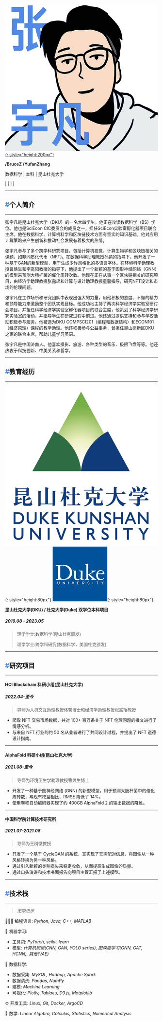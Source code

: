 # 

[![YUFAN](./img/logos/logo8_zh.png){: style="height:200px"}](index.md)

**/BruceZ /YufanZhang**

数据科学 | 本科 | 昆山杜克大学

<link rel="stylesheet" href="https://cdnjs.cloudflare.com/ajax/libs/font-awesome/4.7.0/css/font-awesome.min.css">

[<i class="fa fa-envelope-o" aria-hidden="true"></i>](mailto:yz605@duke.edu) | 
[<i class="fa fa-linkedin" aria-hidden="true"></i>](https://www.linkedin.com/in/helloyufan/) | 
[<i class="fa fa-twitter" aria-hidden="true"></i>](https://twitter.com/brucezbrucez) | 
[<i class="fa fa-github" aria-hidden="true"></i>](https://github.com/iambrucez) | 
[<i class="fa fa-id-badge" aria-hidden="true"></i>](https://www.aliyundrive.com/s/JpJFTcyXy8m)


---

## <span style="color:#5189e6">**#**</span>**个人简介**

---


张宇凡是昆山杜克大学（DKU）的一名大四学生，他正在攻读数据科学（BS）学位。他也是SciEcon CIC委员会的成员之一，担任SciEcon实验室孵化器项目联合主席。他在数据科学、计算机科学和区块链技术方面有坚实的知识基础。他对应用计算策略来产生创新和推动社会发展有着极大的热情。

张宇凡参与了多个跨学科研究项目，包括计算机视觉、计算生物学和区块链相关的课题，如非同质化代币（NFT)。在数据科学助理教授孙鹏的指导下，他开发了一种基于GAN的新型模型，用于生成少许风格化的多语言字体。在环境科学助理教授曹焕生和李高阳教授的指导下，他提出了一个新颖的基于图形神经网络（GNN）的模型来预测大肠杆菌的催化周转次数。他现在正在从事一个区块链相关的研究项目，由经济学助理教授张露瑶和计算与设计助理教授童馨指导，研究NFT设计和市场的伦理问题。

张宇凡在工作场所和研究团队中表现出强大的力量，用他积极的态度、不懈的精力和领导能力来激励整个团队实现目标。他成功地主持了两次科学经济学实验室研讨会项目，并担任科学经济学实验室孵化器项目的联合主席，他策划了科学经济学研究实验室的活动，并指导学生在研究过程中前进。他还通过提供支持和参与学校活动积极参与服务。他被选为DKU COMPSCI201（编程和数据结构）和ECON101（经济原理）课程的教学助理。他还积极参与公益事务，曾担任昆山高新区DKU之家的联合主席，帮助儿童学习英语。

张宇凡是中国济南人。他喜欢摄影、旅游、各种类型的音乐、极限飞盘等等。他还热衷于科技创新、中美关系和哲学。

---

## <span style="color:#5189e6">**#**</span>**教育经历**

---


![DKU](img/logos/dku_ver.png){: style="height:80px"}
![Duke](img/logos/dukesquare_blue.png){: style="height:80px"}

**昆山杜克大学(DKU) / 杜克大学(Duke) 双学位本科项目**

##### 2019.08 - 2023.05

> 理学学士:数据科学(昆山杜克颁发)
> 
> 理学学士:跨学科研究(数据科学，美国杜克颁发)

---

## <span style="color:#5189e6">**#**</span>**研究项目**

---

#### HCI Blockchain 科研小组(昆山杜克大学)

##### 2022.04-至今

> 导师为人机交互助理教授佟馨博士和经济学助理教授张露瑶教授

- 爬取 NFT 交易市场数据，并对 100+ 百万条关于 NFT 伦理问题的推文进行了情感分析。
- 与来自 NFT 行业的约 50 名从业者进行了共同设计过程，并提出了 NFT 道德设计指南。

---

#### AlphaFold 科研小组(昆山杜克大学)

##### 2021.08-至今

> 导师为环境卫生学助理教授曹焕生博士

- 开发了一种基于图神经网络 (GNN) 的新型模型，用于预测大肠杆菌中的催化周转数，与现有模型相比，RMSE 降低了 14%。
- 使用卷积自动编码器实现了约 400GB AlphaFold 2 的输出数据的降维。

---

#### 中国科学院计算技术研究所

##### 2021.07-2021.08

> 导师为王树徽教授

- 开发了一个基于 CycleGAN 的系统，其实现了无需配对信息，将图像从一种风格转换为另一种风格。
- 通过引入新颖的类别损失来稳定收敛，从而提高生成图像的质量。
- 通过口头演讲和技术书面报告向项目主管汇报了上述模型。

---

## <span style="color:#5189e6">**#**</span>**技术栈**

---

> *无限进步*

👨🏻‍💻 编程语言: *Python, Java, C++, MATLAB*

🤖 机器学习:

- 工具包: *PyTorch, scikit-learn*
- 模型: *计算机视觉(CNN, GAN, YOLO series), 图深度学习(GNN, GAT, HGNN), 其他(VAE)*

💽 数据科学:

- 数据采集: *MySQL, Hadoop, Apache Spark*
- 数据清洗: *Pandas, NumPy*
- 建模: *Machine Learning*
- 可视化: *Plotly, Tablaeu, D3.js, Matplotlib*

⚙️ 开发工具: *Linux, Git, Docker, ArgoCD*

🧮 数学: *Linear Algebra, Calculus, Statistics, Numerical Analysis*
